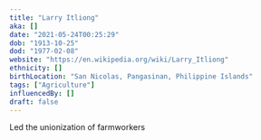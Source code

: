 ```yaml
---
title: "Larry Itliong"
aka: []
date: "2021-05-24T00:25:29"
dob: "1913-10-25"
dod: "1977-02-08"
website: "https://en.wikipedia.org/wiki/Larry_Itliong"
ethnicity: []
birthLocation: "San Nicolas, Pangasinan, Philippine Islands"
tags: ["Agriculture"]
influencedBy: []
draft: false
---
```


Led the unionization of farmworkers 
